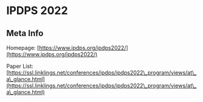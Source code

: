 # IPDPS 2022

## Meta Info

Homepage: [https://www.ipdps.org/ipdps2022/](https://www.ipdps.org/ipdps2022/)

Paper List: [https://ssl.linklings.net/conferences/ipdps/ipdps2022\_program/views/at\_a\_glance.html](https://ssl.linklings.net/conferences/ipdps/ipdps2022\_program/views/at\_a\_glance.html)
